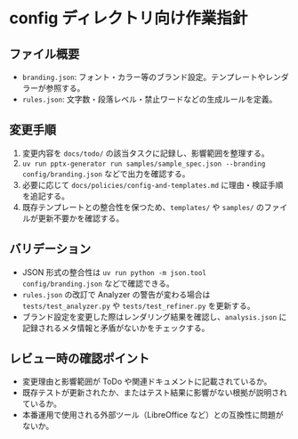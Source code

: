 # config ディレクトリ向け作業指針

## ファイル概要
- `branding.json`: フォント・カラー等のブランド設定。テンプレートやレンダラーが参照する。
- `rules.json`: 文字数・段落レベル・禁止ワードなどの生成ルールを定義。

## 変更手順
1. 変更内容を `docs/todo/` の該当タスクに記録し、影響範囲を整理する。
2. `uv run pptx-generator run samples/sample_spec.json --branding config/branding.json` などで出力を確認する。
3. 必要に応じて `docs/policies/config-and-templates.md` に理由・検証手順を追記する。
4. 既存テンプレートとの整合性を保つため、`templates/` や `samples/` のファイルが更新不要かを確認する。

## バリデーション
- JSON 形式の整合性は `uv run python -m json.tool config/branding.json` などで確認できる。
- `rules.json` の改訂で Analyzer の警告が変わる場合は `tests/test_analyzer.py` や `tests/test_refiner.py` を更新する。
- ブランド設定を変更した際はレンダリング結果を確認し、`analysis.json` に記録されるメタ情報と矛盾がないかをチェックする。

## レビュー時の確認ポイント
- 変更理由と影響範囲が ToDo や関連ドキュメントに記載されているか。
- 既存テストが更新されたか、またはテスト結果に影響がない根拠が説明されているか。
- 本番運用で使用される外部ツール（LibreOffice など）との互換性に問題がないか。
